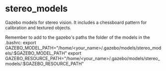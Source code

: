 # stereo_models
Gazebo models for stereo vision. It includes a chessboard pattern for calibration and textured objects.

Remember to add to the gazebo's paths the folder of the models in the .bashrc:
export GAZEBO_MODEL_PATH="/home/<your_name>/.gazebo/models/stereo_models/:$GAZEBO_MODEL_PATH"
export GAZEBO_RESOURCE_PATH="/home/<your_name>/.gazebo/models/stereo_models/:$GAZEBO_RESOURCE_PATH"

